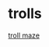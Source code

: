 # trolls

[troll maze](https://www.reddit.com/r/dailyprogrammer/comments/4vrb8n/weekly_25_escape_the_trolls/)
